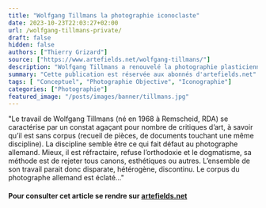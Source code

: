 ```yaml
---
title: "Wolfgang Tillmans la photographie iconoclaste"
date: 2023-10-23T22:03:27+02:00
url: /wolfgang-tillmans-private/
draft: false
hidden: false
authors: ["Thierry Grizard"]
source: ["https://www.artefields.net/wolfgang-tillmans/"]
description: "Wolfgang Tillmans a renouvelé la photographie plasticienne en transgressant les frontières entre les genres et en proposant des accrochages iconoclastes."
summary: "Cette publication est réservée aux abonnés d'artefields.net"
tags: [ "Conceptuel", "Photographie Objective", "Iconographie"]
categories: ["Photographie"]
featured_image: "/posts/images/banner/tillmans.jpg"
---
```


"Le travail de Wolfgang Tillmans (né en 1968 à Remscheid, RDA) se caractérise par un constat agaçant pour nombre de critiques d’art, à savoir qu’il est sans corpus (recueil de pièces, de documents touchant une même discipline). La discipline semble être ce qui fait défaut au photographe allemand. Mieux, il est réfractaire, refuse l’orthodoxie et le dogmatisme, sa méthode est de rejeter tous canons, esthétiques ou autres. L’ensemble de son travail parait donc disparate, hétérogène, discontinu. Le corpus du photographe allemand est éclaté..."

#### Pour consulter cet article se rendre sur [artefields.net](https://www.artefields.net/wolfgang-tillmans/)